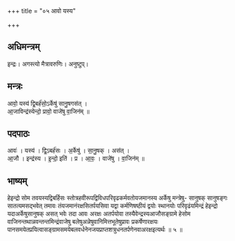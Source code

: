 +++
title = "०५ आवो यस्य"

+++
## अधिमन्त्रम्
इन्द्रः। अगस्त्यो मैत्रावरुणिः। अनुष्टुप्।

## मन्त्रः
आवो॒ यस्य॑ द्वि॒बर्ह॑सो॒ऽर्केषु॑ सानु॒षगस॑त् ।  
आ॒जाविन्द्र॑स्येन्दो॒ प्रावो॒ वाजे॑षु वा॒जिन॑म् ॥

## पदपाठः
आवः॑ । यस्य॑ । द्वि॒ऽबर्ह॑सः । अ॒र्केषु॑ । सा॒नु॒षक् । अस॑त् ।  
आ॒जौ । इन्द्र॑स्य । इ॒न्दो॒ इति॑ । प्र । आ॒वः॒ । वाजे॑षु । वा॒जिन॑म् ॥

## भाष्यम्
हेइन्द्रो सोम तवयस्यद्विबर्हिसः स्तोत्रहवीरूपद्विविधपरिवृढकर्मवतोयजमानस्य अर्केषु मन्त्रेषु- सानुषक् सानुषङ्गः सातत्यमसद्भवेत् तमावः तंयजमानंरक्षसितर्पयसिवा यद्वा कर्मणिषष्ठीयं द्वयोः स्थानयोः परिवृढंयमिन्द्रं हेइन्द्रो यदाअर्केषुसानुषक् असत् भवेः तदा आवः अरक्षः अतर्पयोवा तस्यैवेन्द्रस्यआजौसङ्ग्रामे हेसोम वाजिनन्तथान्नवन्तन्तमिन्द्रंवाजेषु बलेषुअन्नेषुवानिमित्तभूतेषुप्रावः प्रकर्षेणारक्षयः पानसमयेतप्रयित्वासङ्ग्रामसमयेबलवर्धनेनजयप्राप्तशत्रुधनतर्पणेनवाअरक्षइत्यर्थः ॥ ५ ॥